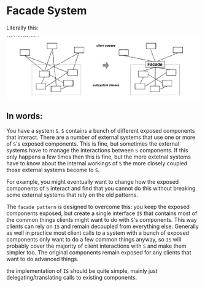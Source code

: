 # Facade System

Literally this:

![](./facade.PNG)

## In words:

You have a system `S`. `S` contains a bunch of different exposed components that interact. There are a number of external systems that use one or more of `S`'s exposed components. This is fine, but sometimes the external systems have to manage the interactions between `S` components. If this only happens a few times then this is fine, but the more extetnal systems have to know about the internal workings of `S` the more closely coupled those external systems become to `S`. 

For example, you might eventually want to change how the exposed components of `S` interact and find that you cannot do this without breaking some external systems that rely on the old patterns. 

The `facade pattern` is designed to overcome this: you keep the exposed components exposed, but create a single interface `IS` that contains most of the common things clients might want to do with `S`'s components. This way clients can rely on `IS` and remain decoupled from everything else. Generally as well in practice most client calls to a system with a bunch of exposed components only want to do a few common things anyway, so `IS` will probably cover the majority of client interactions with `S` and make them simpler too. The original components remain exposed for any clients that want to do advanced things.

the implementation of `IS` should be quite simple, mainly just delegating/translating calls to existing components.
